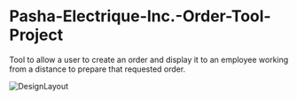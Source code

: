# Pasha-Electrique-Inc.-Order-Tool-Project
Tool to allow a user to create an order and display it to an employee working from a distance to prepare that requested order.

![DesignLayout](https://github.com/ShahinKhalkhali/Pasha-Electrique-Inc.-Order-Tool-Project/assets/77221679/c6606a01-b0c0-4364-88ad-40f69586bd40)

